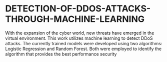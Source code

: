 # DETECTION-OF-DDOS-ATTACKS-THROUGH-MACHINE-LEARNING
 With the expansion of the cyber world, new threats have emerged in the virtual environment. This work utilizes machine learning to detect DDoS attacks. The currently trained models were developed using two algorithms: Logistic Regression and Random Forest. Both were employed to identify the algorithm that provides the best performance security
